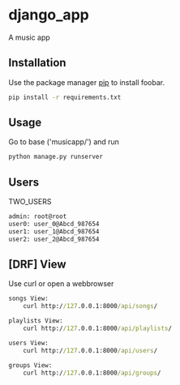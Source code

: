 # django_app

A music app

## Installation

Use the package manager [pip](https://pip.pypa.io/en/stable/) to install foobar.

```cmd
pip install -r requirements.txt
```

## Usage

Go to base ('musicapp/') and run

```cmd
python manage.py runserver
```

## Users

TWO_USERS

```cmd
admin: root@root
user0: user_0@Abcd_987654
user1: user_1@Abcd_987654
user2: user_2@Abcd_987654
```

## [DRF] View

Use curl or open a webbrowser

```cmd
songs View:
    curl http://127.0.0.1:8000/api/songs/

playlists View:
    curl http://127.0.0.1:8000/api/playlists/

users View:
    curl http://127.0.0.1:8000/api/users/

groups View:
    curl http://127.0.0.1:8000/api/groups/
```

